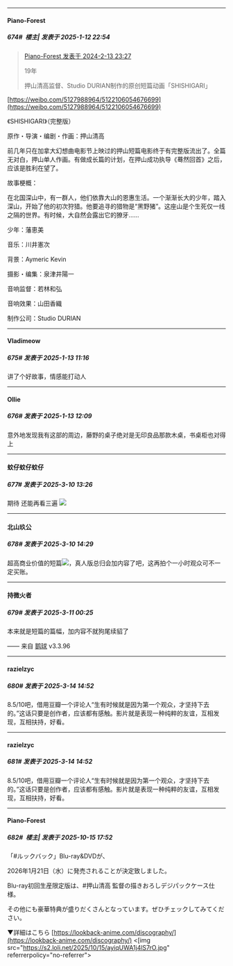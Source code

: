 ﻿
*****

####  Piano-Forest  
##### 674#         楼主| 发表于 2025-1-12 22:54

<blockquote><a href="httphttps://bbs.saraba1st.com/2b/forum.php?mod=redirect&amp;goto=findpost&amp;pid=63956306&amp;ptid=2171778" target="_blank">Piano-Forest 发表于 2024-2-13 23:27</a>

19年

押山清高监督、Studio DURIAN制作的原创短篇动画「SHISHIGARI」</blockquote>
[https://weibo.com/5127988964/5122106054676699](https://weibo.com/5127988964/5122106054676699)

《SHISHIGARI》（完整版）

原作・导演・编剧・作画：押山清高

前几年只在加拿大幻想曲电影节上映过的押山短篇电影终于有完整版流出了。全篇无对白，押山单人作画。有做成长篇的计划，在押山成功执导《蓦然回首》之后，应该是胜利在望了。

故事梗概：

在北国深山中，有一群人，他们依靠大山的恩惠生活。一个渐渐长大的少年，踏入深山，开始了他的初次狩猎。他要追寻的猎物是“黑野猪”。这座山是个生死仅一线之隔的世界。有时候，大自然会露出它的獠牙……

少年：藩恵美

音乐：川井憲次

背景：Aymeric Kevin

摄影・编集：泉津井陽一

音响监督：若林和弘

音响效果：山田香織

制作公司：Studio DURIAN  ​​​


*****

####  Vladimeow  
##### 675#       发表于 2025-1-13 11:16

讲了个好故事，情感能打动人


*****

####  Ollie  
##### 676#       发表于 2025-1-13 12:09

意外地发现我有这部的周边，藤野的桌子绝对是无印良品那款木桌，书桌柜也对得上

*****

####  蚊仔蚊仔蚊仔  
##### 677#       发表于 2025-3-10 13:26

期待 还能再看三遍 <img src="https://static.saraba1st.com/image/smiley/face2017/072.png" referrerpolicy="no-referrer">


*****

####  北山玖公  
##### 678#       发表于 2025-3-10 14:29

超高商业价值的短篇<img src="https://static.saraba1st.com/image/smiley/face2017/067.png" referrerpolicy="no-referrer">，真人版总归会加内容了吧，这再拍个一小时观众可不一定买账。


*****

####  持微火者  
##### 679#       发表于 2025-3-11 00:25

本来就是短篇的篇幅，加内容不就狗尾续貂了

—— 来自 [鹅球](https://www.pgyer.com/GcUxKd4w) v3.3.96

*****

####  razielzyc  
##### 680#       发表于 2025-3-14 14:52

8.5/10吧，借用豆瓣一个评论人“生有时候就是因为第一个观众，才坚持下去的。”这话只要是创作者，应该都有感触。影片就是表现一种纯粹的友谊，互相发现，互相扶持，好看。

*****

####  razielzyc  
##### 681#       发表于 2025-3-14 14:52

8.5/10吧，借用豆瓣一个评论人“生有时候就是因为第一个观众，才坚持下去的。”这话只要是创作者，应该都有感触。影片就是表现一种纯粹的友谊，互相发现，互相扶持，好看。

*****

####  Piano-Forest  
##### 682#         楼主| 发表于 2025-10-15 17:52

「#ルックバック」Blu-ray&amp;DVDが、

2026年1月21日（水）に発売されることが決定致しました。

Blu-ray初回生産限定版は、#押山清高 監督の描きおろしデジパックケース仕様。

その他にも豪華特典が盛りだくさんとなっています。ぜひチェックしてみてください。

▼詳細はこちら
[https://lookback-anime.com/discography/](https://lookback-anime.com/discography/)
<[img src="https://s2.loli.net/2025/10/15/ayiqUWA1j4lS7rO.jpg" referrerpolicy="no-referrer">

